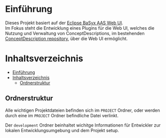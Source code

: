 # Einführung

Dieses Projekt basiert auf der [Eclipse BaSyx AAS Web UI](https://github.com/eclipse-basyx/basyx-aas-web-ui).<br>
Im Fokus steht die Entwicklung eines Plugins für die Web UI, welches die Nutzung und Verwaltung von ConceptDescriptions, im bestehenden [ConceptDescription repository](https://github.com/eclipse-basyx/basyx-java-server-sdk/tree/main/basyx.conceptdescriptionrepository), über die Web UI ermöglicht.

# Inhaltsverzeichnis

<!-- TOC -->
* [Einführung](#einführung)
* [Inhaltsverzeichnis](#inhaltsverzeichnis)
  * [Ordnerstruktur](#ordnerstruktur)
<!-- TOC -->

## Ordnerstruktur

Alle wichtigen Projektdateien befinden sich im `PROJECT` Ordner, oder werden durch eine im `PROJECT` Ordner befindliche Datei verlinkt.

Der `development` Ordner beinhaltet wichitge Informationen für Entwickler zur lokalen Entwicklungsumgebung und dem Projekt setup.
